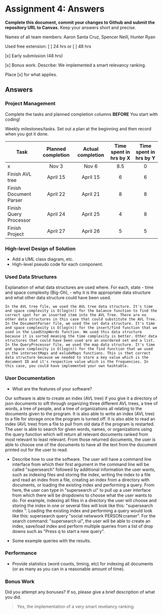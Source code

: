 # Assignment 4: Answers

**Complete this document, commit your changes to Github and submit the repository URL to Canvas.** Keep your answers short and precise.

Names of all team members: Aaron Santa Cruz, Spencer Neill, Hunter Ryan




Used free extension: [ ] 24 hrs or [ ] 48 hrs

[x] Early submission (48 hrs)

[x] Bonus work. Describe: We implemented a smart relevancy ranking.

Place [x] for what applies.


## Answers

### Project Management

Complete the tasks and planned completion columns **BEFORE** You start with 
coding!


Weekly milestones/tasks. Set out a plan at the beginning and then record when you got it done.

| Task        | Planned completion | Actual completion | Time spent in hrs by X | Time spent in hrs by Y |
| ----------- | :-----------------:| :---------------: | :--------------------: | :--------------------: |
| x           | Nov 3              | Nov 6             | 8.5                    | 0                      |
| Finish AVL tree           | April 15               | April 15             | 6                     | 6                      |
| Finish Document Parser    | April 22               | April 21             | 8                     | 8                      |
| Finish Query Processor    | April 24               | April 25             | 4                     | 8                      |
| Finish Project            | April 27               | April 26             | 5                     | 5                      |

### High-level Design of Solution

- Add a UML class diagram, etc.
- High-level pseudo code for each component.


### Used Data Structures
Explanation of what data structures are used where. For each, state
    - time and space complexity (Big-Oh),
    - why it is the appropriate data structure and what other data structure could have been used.

    In the AVL tree file, we used the AVL tree data structure. It's time and space complexity is O(log(n)) for the balance function to find the correct spot for an inserted item into the AVL Tree. There are no other data structures in this case that could substitute the AVL Tree.
    In the DocumentParser file, we used the set data structure. It's time and space complexity is O(log(n)) for the insert/find function that we used in the LoadStopWords function. We used this data structure because it is sorted meaning the time complexity is better. Other data structures that could have been used are an unordered set and a list.
    In the QueryProcessor file, we used the map data structure. It's time and space complexity is O(log(n)) for the find function that we used in the intersectMaps and exludeMaps functions. This is thet correct data structure because we needed to store a key value which is the document ID and it's respective value which is the frequencies. In this case, you could have implemented your own hashtable.

### User Documentation
- What are the features of your software?

Our software is able to create an index (AVL tree) if you give it a directory of json documents to sift through organizing three different AVL trees, a tree of words, a tree of people, and a tree of organizations all relating to the documents given to the program.
It is also able to write an index (AVL tree) to a file for storage once the program is turned off.
It is also able to read an index (AVL tree) from a file to pull from old data if the program is restarted.
The user is able to search for given words, names, or organizations using the query function which will return all relevant documents ranked from most relevant to least relevant.
From those returned documents, the user is able to choose one of the documents to have all the text from the document printed out for the user to read.

- Describe how to use the software.
The user will have a command line interface from which their first argument in the command line will be called "supersearch" followed by additional information the user wants, such as indexing files and storing the index, writing the index to a file and read an index from a file, creating an index from a directory with documents, or loading the existing index and performing a query. From here, the user can type in "supersearch ui" to pull up a user interface from which there will be dropdowns to choose what the user wants to do. For example, indexing all files in a directory the user will choose and storing the index in one or several files will look like this: "supersearch index <directory>". Loading the existing index and performing a query would look like this: supersearch query "social netwwork PERSON:cramer". For the search command: "supersearch ui", the user will be able to create an index, save/load index and perform multiple queries from a list of drop downs such as "Press q to start a new query". 


- Some example queries with the results.





### Performance
- Provide statistics (word counts, timing, etc) for indexing all documents (or as many as you can in a reasonable amount of time). 

### Bonus Work
Did you attempt any bonuses? If so, please give a brief description of what you did.

   > Yes, the implementation of a very smart revelancy ranking. 
